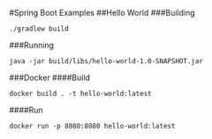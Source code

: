 #Spring Boot Examples
##Hello World
###Building
~~~
./gradlew build
~~~
###Running
~~~
java -jar build/libs/hello-world-1.0-SNAPSHOT.jar
~~~
###Docker
####Build
~~~
docker build . -t hello-world:latest
~~~
####Run
~~~
docker run -p 8080:8080 hello-world:latest
~~~